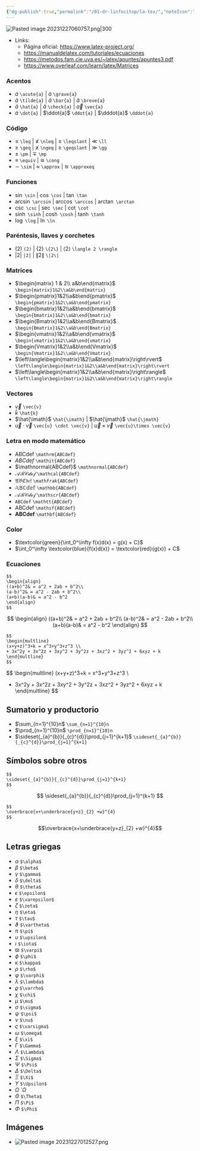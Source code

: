 ```yaml
---
{"dg-publish":true,"permalink":"/01-dr-linfocitop/la-tex/","noteIcon":""}
---
```


![Pasted image 20231227060757.png|300](/img/user/01%20dr.linfocitop%20%F0%9F%91%A8%E2%80%8D%E2%9A%95%EF%B8%8F/%F0%9F%92%BE%20Adjuntos/Pasted%20image%2020231227060757.png)
- Links: 
	- Página oficial: https://www.latex-project.org/
	- https://manualdelatex.com/tutoriales/ecuaciones
	- https://metodos.fam.cie.uva.es/~latex/apuntes/apuntes3.pdf
	- https://www.overleaf.com/learn/latex/Matrices
### Acentos
- $\acute{a}$ `\acute{a}` | $\grave{a}$ `\grave{a}`
- $\tilde{a}$ `\tilde{a}` | $\bar{a}$ `\bar{a}` | $\breve{a}$ `\breve{a}`
- $\hat{a}$ `\hat{a}` | $\check{a}$ `\check{a}` | $\vec{a}$ `\vec{a}`
- $\dot{a}$ `\dot{a}` | $\ddot{a}$ `\ddot{a}` | $\dddot{a}$ `\dddot{a}`
### Código
- $\leq$ ``\leq`` | $\nleq$ `\nleq` | $\leqslant$ ``\leqslant`` | $\ll$ ``\ll``
- $\geq$ `\geq` | $\ngeq$ `\ngeq` | $\geqslant$ ``\geqslant`` | $\gg$ `\gg`
- $\pm$ `\pm` | $\mp$ `\mp`
- $\equiv$ `\equiv` | $\cong$ `\cong` 
- $\sim$ `\sim` | $\approx$ `\approx` | $\approxeq$ `\approxeq` 
### Funciones
- $\sin$ `\sin` | $\cos$ `\cos` | $\tan$ `\tan`
- $\arcsin$ `\arcsin` | $\arccos$ `\arccos` | $\arctan$ `\arctan`
- $\csc$ `\csc` | $\sec$ `\sec` | $\cot$ `\cot`
- $\sinh$ `\sinh` | $\cosh$ `\cosh` | $\tanh$ `\tanh`
- $\log$ `\log` | $\ln$ `\ln`
### Paréntesis, llaves y corchetes
- $(2)$ `(2)` | $\{2\}$ `\{2\}` | $\langle 2 \rangle$ `\langle 2 \rangle`
- $|2|$ `|2|` | $\|2\|$ `\|2\|`
### Matrices
- $\begin{matrix} 1 & 2\\ a&b\end{matrix}$ `\begin{matrix}1&2\\a&b\end{matrix}`
- $\begin{pmatrix}1&2\\a&b\end{pmatrix}$ `\begin{pmatrix}1&2\\a&b\end{pmatrix}`
- $\begin{bmatrix}1&2\\a&b\end{bmatrix}$ `\begin{bmatrix}1&2\\a&b\end{bmatrix}`
- $\begin{Bmatrix}1&2\\a&b\end{Bmatrix}$ `\begin{Bmatrix}1&2\\a&b\end{Bmatrix}`
- $\begin{vmatrix}1&2\\a&b\end{vmatrix}$ `\begin{vmatrix}1&2\\a&b\end{vmatrix}`
- $\begin{Vmatrix}1&2\\a&b\end{Vmatrix}$ `\begin{Vmatrix}1&2\\a&b\end{Vmatrix}`
- $\left\langle\begin{matrix}1&2\\a&b\end{matrix}\right\rvert$ `\left\langle\begin{matrix}1&2\\a&b\end{matrix}\right\rvert`
- $\left\langle\begin{matrix}1&2\\a&b\end{matrix}\right\rangle$ `\left\langle\begin{matrix}1&2\\a&b\end{matrix}\right\rangle`
### Vectores
- $\vec{v}$ `\vec{v}`
- $\hat{k}$ `\hat{k}`
- $\hat{\imath}$ `\hat{\imath}` | $\hat{\jmath}$ `\hat{\jmath}`
- $\vec{u}\cdot \vec{v}$ `\vec{u} \cdot \vec{v}` | $\vec{u}\times \vec{v}$ `\vec{u}\times \vec{v}`
### Letra en modo matemático
- $\mathrm{ABCdef}$ `\mathrm{ABCdef}` 
- $\mathit{ABCdef}$ `\mathit{ABCdef}`
- $\mathnormal{ABCdef}$ `\mathnormal{ABCdef}` 
- $\mathcal{ABCdef}$ `\mathcal{ABCdef}`
- $\mathfrak{ABCdef}$ `\mathfrak{ABCdef}` 
- $\mathbb{ABCdef}$ `\mathbb{ABCdef}` 
- $\mathscr{ABCdef}$ `\mathscr{ABCdef}`
- $\mathtt{ABCdef}$ `\mathtt{ABCdef}`
- $\mathsf{ABCdef}$ `\mathsf{ABCdef}` 
- $\mathbf{ABCdef}$ `\mathbf{ABCdef}`
### Color
- $\textcolor{green}{\int_0^\infty f(x)d(x) = g(x) + C}$
- $\int_0^\infty \textcolor{blue}{f(x)d(x)} = \textcolor{red}{g(x)} + C$
### Ecuaciones

```
$$
\begin{align}
((a+b)^2& = a^2 + 2ab + b^2\\  
(a-b)^2& = a^2 - 2ab + b^2\\  
(a+b)(a-b)& = a^2 - b^2
\end{align}
$$
```
$$
\begin{align}
((a+b)^2& = a^2 + 2ab + b^2\\  
(a-b)^2& = a^2 - 2ab + b^2\\  
(a+b)(a-b)& = a^2 - b^2
\end{align}
$$
```
$$
\begin{multline}
(x+y+z)^3+k = x^3+y^3+z^3 \\  
+ 3x^2y + 3x^2z + 3xy^2 + 3y^2z + 3xz^2 + 3yz^2 + 6xyz + k
\end{multline}
$$
```
$$
 \begin{multline}
(x+y+z)^3+k = x^3+y^3+z^3 \\  
+ 3x^2y + 3x^2z + 3xy^2 + 3y^2z + 3xz^2 + 3yz^2 + 6xyz + k
\end{multline}
$$
## Sumatorio y productorio
- $\sum_{n=1}^{10}n$ `\sum_{n=1}^{10}n`
- $\prod_{n=1}^{10}n$ `\prod_{n=1}^{10}n`
- $\sideset{_{a}^{b}}{_{c}^{d}}\prod_{j=1}^{k+1}$ `\sideset{_{a}^{b}}{_{c}^{d}}\prod_{j=1}^{k+1}`
## Símbolos sobre otros
```
$$ 
\sideset{_{a}^{b}}{_{c}^{d}}\prod_{j=1}^{k+1}
$$
```
$$ \sideset{_{a}^{b}}{_{c}^{d}}\prod_{j=1}^{k+1} $$
```
$$
\overbrace{x+\underbrace{y+z}_{2} +w}^{4}
$$
```
$$\overbrace{x+\underbrace{y+z}_{2} +w}^{4}$$
## Letras griegas
- $\alpha$ `$\alpha$`
- $\beta$ `$\beta$`
- $\gamma$ `$\gamma$` 
- $\delta$ `$\delta$`
- $\theta$ `$\theta$` 
- $\epsilon$ `$\epsilon$`
- $\varepsilon$ `$\varepsilon$`
- $\zeta$ `$\zeta$`
- $\eta$ `$\eta$`
- $\tau$ `$\tau$`
- $\vartheta$ `$\vartheta$`
- $\pi$ `$\pi$`
- $\upsilon$ `$\upsilon$` 
- $\iota$ `$\iota$`
- $\varpi$ `$\varpi$`
- $\phi$ `$\phi$`
- $\kappa$ `$\kappa$` 
- $\rho$ `$\rho$`
- $\varphi$ `$\varphi$` 
- $\lambda$ `$\lambda$`
- $\varrho$ `$\varrho$`
- $\chi$ `$\chi$`
- $\mu$ `$\mu$`
- $\sigma$ `$\sigma$`
- $\psi$ `$\psi$`
- $\nu$ `$\nu$`
- $\varsigma$ `$\varsigma$`
- $\omega$ `$\omega$`
- $\xi$ `$\xi$`
- $\Gamma$ `$\Gamma$`
- $\Lambda$ `$\Lambda$`
- $\Sigma$ `$\Sigma$`
- $\Psi$ `$\Psi$`
- $\Delta$ `$\Delta$`
- $\Xi$ `$\Xi$`
- $\Upsilon$ `$\Upsilon$`
- $\Omega$ `$\Omega$
- $\Theta$ `$\Theta$`
- $\Pi$ `$\Pi$`
- $\Phi$ `$\Phi$`
## Imágenes
 - ![Pasted image 20231227012527.png](/img/user/10%20Entrada%20%F0%9F%9B%92/%F0%9F%92%BE%20Adjuntos/Pasted%20image%2020231227012527.png)
